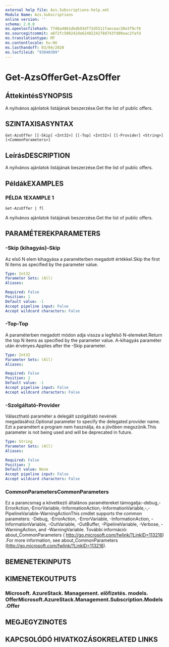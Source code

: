 ```yaml
---
external help file: Azs.Subscriptions-help.xml
Module Name: Azs.Subscriptions
online version: ''
schema: 2.0.0
ms.openlocfilehash: 77d6a4861dbdb93dff2d5511faeceac30e3f9cf8
ms.sourcegitcommit: a6f2fc500242de6248224278d743fd09aac2fafd
ms.translationtype: MT
ms.contentlocale: hu-HU
ms.lasthandoff: 03/04/2020
ms.locfileid: "93840309"
---
```

# <span data-ttu-id="a6cf2-101">Get-AzsOffer</span><span class="sxs-lookup"><span data-stu-id="a6cf2-101">Get-AzsOffer</span></span>

## <span data-ttu-id="a6cf2-102">Áttekintés</span><span class="sxs-lookup"><span data-stu-id="a6cf2-102">SYNOPSIS</span></span>
<span data-ttu-id="a6cf2-103">A nyilvános ajánlatok listájának beszerzése.</span><span class="sxs-lookup"><span data-stu-id="a6cf2-103">Get the list of public offers.</span></span>

## <span data-ttu-id="a6cf2-104">SZINTAXISA</span><span class="sxs-lookup"><span data-stu-id="a6cf2-104">SYNTAX</span></span>

```
Get-AzsOffer [[-Skip] <Int32>] [[-Top] <Int32>] [[-Provider] <String>] [<CommonParameters>]
```

## <span data-ttu-id="a6cf2-105">Leírás</span><span class="sxs-lookup"><span data-stu-id="a6cf2-105">DESCRIPTION</span></span>
<span data-ttu-id="a6cf2-106">A nyilvános ajánlatok listájának beszerzése.</span><span class="sxs-lookup"><span data-stu-id="a6cf2-106">Get the list of public offers.</span></span>

## <span data-ttu-id="a6cf2-107">Példák</span><span class="sxs-lookup"><span data-stu-id="a6cf2-107">EXAMPLES</span></span>

### <span data-ttu-id="a6cf2-108">PÉLDA 1</span><span class="sxs-lookup"><span data-stu-id="a6cf2-108">EXAMPLE 1</span></span>
```
Get-AzsOffer | fl
```

<span data-ttu-id="a6cf2-109">A nyilvános ajánlatok listájának beszerzése.</span><span class="sxs-lookup"><span data-stu-id="a6cf2-109">Get the list of public offers.</span></span>

## <span data-ttu-id="a6cf2-110">PARAMÉTEREK</span><span class="sxs-lookup"><span data-stu-id="a6cf2-110">PARAMETERS</span></span>

### <span data-ttu-id="a6cf2-111">-Skip (kihagyás)</span><span class="sxs-lookup"><span data-stu-id="a6cf2-111">-Skip</span></span>
<span data-ttu-id="a6cf2-112">Az első N elem kihagyása a paraméterben megadott értékkel.</span><span class="sxs-lookup"><span data-stu-id="a6cf2-112">Skip the first N items as specified by the parameter value.</span></span>

```yaml
Type: Int32
Parameter Sets: (All)
Aliases:

Required: False
Position: 1
Default value: -1
Accept pipeline input: False
Accept wildcard characters: False
```

### <span data-ttu-id="a6cf2-113">-Top</span><span class="sxs-lookup"><span data-stu-id="a6cf2-113">-Top</span></span>
<span data-ttu-id="a6cf2-114">A paraméterben megadott módon adja vissza a legfelső N-elemeket.</span><span class="sxs-lookup"><span data-stu-id="a6cf2-114">Return the top N items as specified by the parameter value.</span></span>
<span data-ttu-id="a6cf2-115">A-kihagyás paraméter után érvényes.</span><span class="sxs-lookup"><span data-stu-id="a6cf2-115">Applies after the -Skip parameter.</span></span>

```yaml
Type: Int32
Parameter Sets: (All)
Aliases:

Required: False
Position: 2
Default value: -1
Accept pipeline input: False
Accept wildcard characters: False
```

### <span data-ttu-id="a6cf2-116">-Szolgáltató</span><span class="sxs-lookup"><span data-stu-id="a6cf2-116">-Provider</span></span>
<span data-ttu-id="a6cf2-117">Választható paraméter a delegált szolgáltató nevének megadásához.</span><span class="sxs-lookup"><span data-stu-id="a6cf2-117">Optional parameter to specify the delegated provider name.</span></span> <span data-ttu-id="a6cf2-118">Ezt a paramétert a program nem használja, és a jövőben megszűnik.</span><span class="sxs-lookup"><span data-stu-id="a6cf2-118">This parameter is not being used and will be deprecated in future.</span></span>

```yaml
Type: String
Parameter Sets: (All)
Aliases:

Required: False
Position: 3
Default value: None
Accept pipeline input: False
Accept wildcard characters: False
```

### <span data-ttu-id="a6cf2-119">CommonParameters</span><span class="sxs-lookup"><span data-stu-id="a6cf2-119">CommonParameters</span></span>
<span data-ttu-id="a6cf2-120">Ez a parancsmag a következő általános paramétereket támogatja:-debug,-ErrorAction,-ErrorVariable,-InformationAction,-InformationVariable,-,-PipelineVariable-WarningAction</span><span class="sxs-lookup"><span data-stu-id="a6cf2-120">This cmdlet supports the common parameters: -Debug, -ErrorAction, -ErrorVariable, -InformationAction, -InformationVariable, -OutVariable, -OutBuffer, -PipelineVariable, -Verbose, -WarningAction, and -WarningVariable.</span></span> <span data-ttu-id="a6cf2-121">További információ: about_CommonParameters ( http://go.microsoft.com/fwlink/?LinkID=113216) .</span><span class="sxs-lookup"><span data-stu-id="a6cf2-121">For more information, see about_CommonParameters (http://go.microsoft.com/fwlink/?LinkID=113216).</span></span>

## <span data-ttu-id="a6cf2-122">BEMENETEK</span><span class="sxs-lookup"><span data-stu-id="a6cf2-122">INPUTS</span></span>

## <span data-ttu-id="a6cf2-123">KIMENETEK</span><span class="sxs-lookup"><span data-stu-id="a6cf2-123">OUTPUTS</span></span>

### <span data-ttu-id="a6cf2-124">Microsoft. AzureStack. Management. előfizetés. models. Offer</span><span class="sxs-lookup"><span data-stu-id="a6cf2-124">Microsoft.AzureStack.Management.Subscription.Models.Offer</span></span>

## <span data-ttu-id="a6cf2-125">MEGJEGYZI</span><span class="sxs-lookup"><span data-stu-id="a6cf2-125">NOTES</span></span>

## <span data-ttu-id="a6cf2-126">KAPCSOLÓDÓ HIVATKOZÁSOK</span><span class="sxs-lookup"><span data-stu-id="a6cf2-126">RELATED LINKS</span></span>
